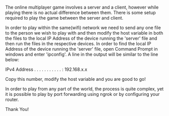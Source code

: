 The online multiplayer game involves a server and a client, however
while playing there is no actual difference between them.
There is some setup required to play the game between the
server and client.

In order to play within the same(wifi) network we need to send any one
file to the person we wish to play with and then modify the 
host variable in both the files to the local IP Address of the device 
running the 'server' file and then run the files in the respective
devices. In order to find the local IP Address of the device running
the 'server' file, open Command Prompt in windows and enter 'ipconfig'.
A line in the output will be similar to the line below:

IPv4 Address . . . . . . . . . . . : 192.168.x.x

Copy this number, modify the host variable and you are good to go!


In order to play from any part of the world, the process is quite 
complex, yet it is possible to play by port forwarding using ngrok or
by configuring your router.

Thank You!
